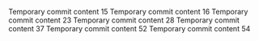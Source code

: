 Temporary commit content 15
Temporary commit content 16
Temporary commit content 23
Temporary commit content 28
Temporary commit content 37
Temporary commit content 52
Temporary commit content 54
